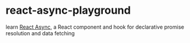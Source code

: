 # react-async-playground

learn [React Async](https://docs.react-async.com/), a React component and hook for declarative promise resolution and data fetching